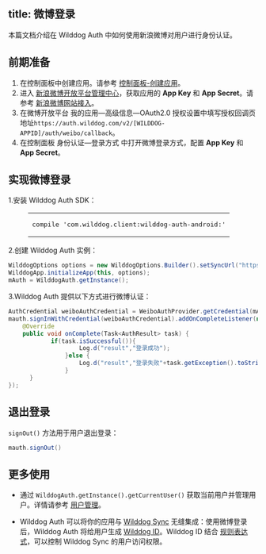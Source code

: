 
title:  微博登录
---


本篇文档介绍在 Wilddog Auth 中如何使用新浪微博对用户进行身份认证。

## 前期准备

1. 在控制面板中创建应用。请参考 [控制面板-创建应用](/console/creat.html#创建一个野狗应用)。
2. 进入 [新浪微博开放平台管理中心](http://open.weibo.com/apps)，获取应用的 **App Key** 和 **App Secret**。请参考 [新浪微博网站接入](http://open.weibo.com/connect)。
3. 在微博开放平台 我的应用—高级信息—OAuth2.0 授权设置中填写授权回调页地址`https://auth.wilddog.com/v2/[WILDDOG-APPID]/auth/weibo/callback`。
4. 在控制面板 身份认证—登录方式 中打开微博登录方式，配置 **App Key** 和 **App Secret**。



## 实现微博登录

1.安装 Wilddog Auth SDK：

<figure class="highlight java"><table><tbody><tr><td class="code"><pre><div class="line">compile <span class="string">&apos;com.wilddog.client:wilddog-auth-android:<span class="android-auth-version"></span>&apos;</span></div></pre></td></tr></tbody></table></figure>


2.创建 Wilddog Auth 实例：

```java
WilddogOptions options = new WilddogOptions.Builder().setSyncUrl("https://<wilddog appId>.wilddogio.com").build();
WilddogApp.initializeApp(this, options);
mAuth = WilddogAuth.getInstance();
```
3.Wilddog Auth 提供以下方式进行微博认证：


```java
AuthCredential weiboAuthCredential = WeiboAuthProvider.getCredential(mAccessToken.getToken(), mAccessToken.getUid());
mauth.signInWithCredential(weiboAuthCredential).addOnCompleteListener(new OnCompleteListener<AuthResult>() {
    @Override
    public void onComplete(Task<AuthResult> task) {
            if(task.isSuccessful()){
                    Log.d("result","登录成功");
                }else {
                    Log.d("result","登录失败"+task.getException().toString());
                }
      }
});

```





## 退出登录

 `signOut()` 方法用于用户退出登录：

```java
mauth.signOut()
```

## 更多使用

- 通过 `WilddogAuth.getInstance().getCurrentUser()` 获取当前用户并管理用户。详情请参考 [用户管理](/auth/Android/guide/manageuser.html)。


- Wilddog Auth 可以将你的应用与 [Wilddog Sync](/sync/Android/index.html) 无缝集成：使用微博登录后，Wilddog Auth 将给用户生成 [Wilddog ID](/auth/Android/guide/concept.html#Wilddog-ID)。Wilddog ID 结合 [规则表达式](/sync/Android/rules/introduce.html)，可以控制 Wilddog Sync 的用户访问权限。



